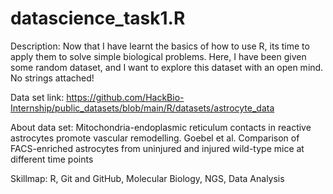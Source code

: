 # datascience_task1.R

Description: Now that I have learnt the basics of how to use R, its time to apply them to solve simple biological problems. Here, I have been given some random dataset, and I want to explore this dataset with an open mind. No strings attached!

Data set link: https://github.com/HackBio-Internship/public_datasets/blob/main/R/datasets/astrocyte_data

About data set: Mitochondria-endoplasmic reticulum contacts in reactive astrocytes promote vascular remodelling. Goebel et al. Comparison of FACS-enriched astrocytes from uninjured and injured wild-type mice at different time points

Skillmap: R, Git and GitHub, Molecular Biology, NGS, Data Analysis
